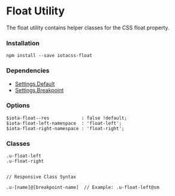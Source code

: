 # Float Utility #

The float utility contains helper classes for the CSS float property.


### Installation ###

```
npm install --save iotacss-float
```


### Dependencies ###

* [Settings.Default](https://github.com/iotacss/settings.default)
* [Settings.Breakpoint](https://github.com/iotacss/settings.breakpoint)


### Options ###

```
$iota-float--res            : false !default;
$iota-float-left-namespace  : 'float-left';
$iota-float-right-namespace : 'float-right';
```


### Classes ###

```
.u-float-left
.u-float-right


// Responsive Class Syntax

.u-[name]@[breakpoint-name]  // Example: .u-float-left@sm
```
